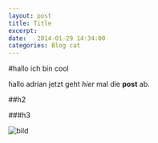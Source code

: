 ```yaml
---
layout: post
title: Title
excerpt: 
date:   2014-01-29 14:34:00
categories: Blog cat
---
```


#hallo ich bin cool

hallo adrian jetzt geht _hier_ mal die **post** ab. 

##h2

###h3

![bild](http://farm3.staticflickr.com/2816/11059607774_e5b352bbf5.jpg "HALLO")

